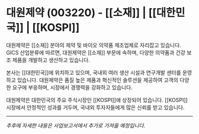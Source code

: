 # 대원제약 (003220) - [[소재]] | [[대한민국]] | [[KOSPI]]

대원제약은 [[소재]] 분야의 제약 및 바이오 의약품 제조업체로 자리잡고 있습니다. GICS 산업분류에 따르면, 대원제약은 [[소재]] 부문에 속하며, 다양한 의약품과 건강 보조 제품을 개발하고 생산하고 있습니다.

본사는 [[대한민국]]에 위치하고 있으며, 국내외 여러 생산 시설과 연구개발 센터를 운영하고 있습니다. 대원제약은 품질 높은 제품과 혁신적인 솔루션을 제공하여 고객의 다양한 요구에 부응하며, 시장에서 경쟁력을 강화하고 있습니다.

대원제약은 대한민국의 주요 주식시장인 [[KOSPI]]에 상장되어 있습니다. [[KOSPI]] 시장에서 안정적인 성과를 거두며, 국내외 투자자들에게 많은 신뢰를 받고 있습니다.

---

*추후에 자세한 내용은 사업보고서에서 추가로 가져올 예정입니다.*